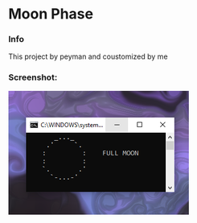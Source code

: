 # Moon Phase


### Info
This project by peyman and coustomized by me


### Screenshot:
![shot](shot.png)

